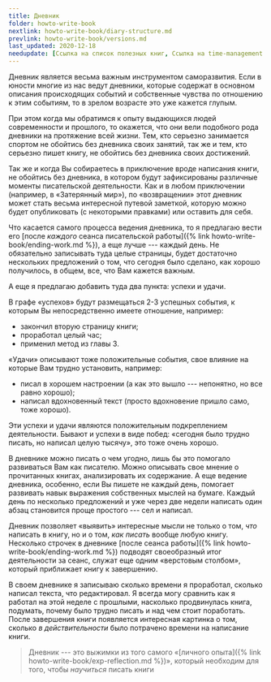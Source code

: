 ```yaml
---
title: Дневник
folder: howto-write-book
nextlink: howto-write-book/diary-structure.md
prevlink: howto-write-book/versions.md
last_updated: 2020-12-18
needupdate: [Ссылка на список полезных книг, Ссылка на time-management.md]
---
```


Дневник является весьма важным инструментом саморазвития.  Если в
юности многие из нас ведут дневники, которые содержат в основном
описания происходящих событий и собственные чувства по отношению к
этим событиям, то в зрелом возрасте это уже кажется глупым.

При этом когда мы обратимся к опыту выдающихся людей современности и
прошлого, то окажется, что они вели подобного рода дневники на
протяжение всей жизни.  Тем, кто серьезно занимается спортом не
обойтись без дневника своих занятий, так же и тем, кто серьезно пишет
книгу, не обойтись без дневника своих достижений.

Так же и когда Вы собираетесь в приключение вроде написания книги, не
обойтись без дневника, в котором будут зафиксированы различные моменты
писательской деятельности.  Как и в любом приключении (например, в
«Затерянный мир»), по «возвращении» этот дневник может стать весьма
интересной путевой заметкой, которую можно будет опубликовать (с
некоторыми правками) или оставить для себя.

Что касается самого процесса ведения дневника, то я предлагаю вести
его [после *каждого* сеанса писательской работы]({% link
howto-write-book/ending-work.md %}), а еще лучше --- каждый день.  Не
обязательно записывать туда целые страницы, будет достаточно
нескольких предложений о том, что сегодня было сделано, как хорошо
получилось, в общем, все, что Вам кажется важным.

А еще я предлагаю добавить туда два пункта: успехи и удачи.

В графе «успехов» будут размещаться 2-3 успешных события, к которым Вы
непосредственно имеете отношение, например:
- закончил вторую страницу книги;
- проработал целый час;
- применил метод из главы 3.

«Удачи» описывают тоже положительные события, свое влияние на которые
Вам трудно установить, например:
- писал в хорошем настроении (а как это вышло --- непонятно, но все
  равно хорошо);
- написал вдохновенный текст (просто вдохновение пришло само, тоже
  хорошо).

Эти успехи и удачи являются положительным подкреплением деятельности.
Бывают и успехи в виде побед: «сегодня было трудно писать, но написал
целую тысячу», это тоже очень хорошо.

В дневнике можно писать о чем угодно, лишь бы это помогало развиваться
Вам как писателю.  Можно описывать свое мнение о прочитанных книгах,
анализировать их содержание.  А еще ведение дневника, особенно, если
Вы пишете не каждый день, помогает развивать навык выражения
собственных мыслей на бумаге.  Каждый день по несколько предложений и
уже через две недели написать один абзац становится проще простого ---
сел и написал.

Дневник позволяет «выявить» интересные мысли не только о том, *что*
написать в книгу, но и о том, *как писать* вообще любую книгу.
Несколько строчек в дневнике [после сеанса работы]({% link
howto-write-book/ending-work.md %}) подводят своеобразный итог
деятельности за сеанс, служат еще одним «верстовым столбом», который
приближает книгу к завершению.

В своем дневнике я записываю сколько времени я проработал, сколько
написал текста, что редактировал.  Я всегда могу сравнить как я
работал на этой неделе с прошлыми, насколько продвинулась книга,
подумать, почему было трудно писать и над чем стоит поработать.  После
завершения книги появляется интересная картинка о том, сколько *в
действительности* было потрачено времени на написание книги.

> Дневник --- это выжимки из того самого «[личного опыта]({% link howto-write-book/exp-reflection.md %})», который необходим для того,
> чтобы *научиться* писать книги
